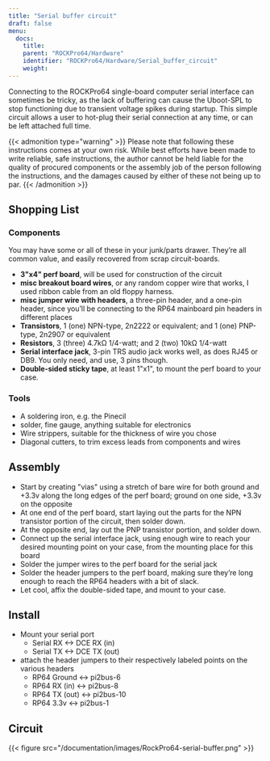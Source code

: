 ```yaml
---
title: "Serial buffer circuit"
draft: false
menu:
  docs:
    title:
    parent: "ROCKPro64/Hardware"
    identifier: "ROCKPro64/Hardware/Serial_buffer_circuit"
    weight: 
---
```


Connecting to the ROCKPro64 single-board computer serial interface can sometimes be tricky, as the lack of buffering can cause the Uboot-SPL to stop functioning due to  transient voltage spikes during startup. This simple circuit allows a user to hot-plug their serial connection at any time, or can be left attached full time.

{{< admonition type="warning" >}}
 Please note that following these instructions comes at your own risk. While best efforts have been made to write reliable, safe instructions, the author cannot be held liable for the quality of procured components or the assembly job of the person following the instructions, and the damages caused by either of these not being up to par.
{{< /admonition >}}

## Shopping List

### Components

You may have some or all of these in your junk/parts drawer. They’re all common value, and easily recovered from scrap circuit-boards.

* **3"x4" perf board**, will be used for construction of the circuit
* **misc breakout board wires**, or any random copper wire that works, I used ribbon cable from an old floppy harness.
* **misc jumper wire with headers**, a three-pin header, and a one-pin header, since you’ll be connecting to the RP64 mainboard pin headers in different places
* **Transistors**, 1 (one) NPN-type, 2n2222 or equivalent;  and  1 (one) PNP-type, 2n2907 or equivalent
* **Resistors**, 3 (three) 4.7k&Omega; 1/4-watt;   and 2 (two)  10k&Omega; 1/4-watt
* **Serial interface jack**,  3-pin TRS audio jack works well, as does RJ45 or DB9. You only need, and use, 3 pins though.
* **Double-sided sticky tape**,  at least 1"x1", to mount the perf board to your case.

### Tools

* A soldering iron, e.g. the Pinecil
* solder, fine gauge, anything suitable for electronics
* Wire strippers, suitable for the thickness of wire you chose
* Diagonal cutters,  to trim excess leads from components and wires

## Assembly

* Start by creating "vias" using a stretch of bare wire for both ground and +3.3v along the long edges of the perf board; ground on one side, +3.3v on the opposite
* At one end of the perf board, start laying out the parts for the NPN transistor portion of the circuit, then solder down.
* At the opposite end, lay out the PNP transistor portion, and solder down.
* Connect up the serial interface jack, using enough wire to reach your desired mounting point on your case, from the mounting place for this board
* Solder the jumper wires to the perf board for the serial jack
* Solder the header jumpers to the perf board, making sure they’re long enough to reach the RP64 headers with a bit of slack.
* Let cool, affix the double-sided tape, and mount to your case.

## Install

* Mount your serial port
  * Serial RX &lt;-> DCE RX (in)
  * Serial TX &lt;-> DCE TX (out)
* attach the header jumpers to their respectively labeled points on the various headers
  * RP64 Ground  &lt;->  pi2bus-6
  * RP64 RX (in) &lt;-> pi2bus-8
  * RP64 TX (out) &lt;-> pi2bus-10
  * RP64 3.3v &lt;-> pi2bus-1

## Circuit

{{< figure src="/documentation/images/RockPro64-serial-buffer.png" >}}
